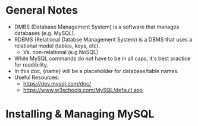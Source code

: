 # General Notes

- DMBS (Database Management System) is a software that manages databases (e.g. MySQL).
- RDBMS (Relational Databse Management System) is a DBMS that uses a relational model (tables, keys, etc).
  - Vs. non-relational (e.g NoSQL)
- While MySQL commands do not have to be in all caps, it's best practice for readibility.
- In this doc, {name} will be a placeholder for database/table names. 
- Useful Resources:
  - https://dev.mysql.com/doc/
  - https://www.w3schools.com/MySQL/default.asp

# Installing & Managing MySQL
